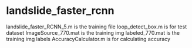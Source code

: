 # landslide_faster_rcnn
landslide_faster_RCNN_5.m is the training file
loop_detect_box.m is for test dataset
ImageSource_770.mat is the training img
labeled_770.mat is the training img labels
AccuracyCalculator.m is for calculating accuracy
